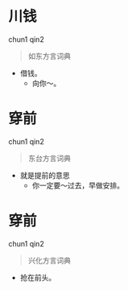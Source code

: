 # 川钱
chun1 qin2
> 如东方言词典
- 借钱。
  - 向你～。

# 穿前
chun1 qin2
> 东台方言词典
- 就是提前的意思
  - 你一定要～过去，早做安排。

# 穿前
chun1 qin2
> 兴化方言词典
- 抢在前头。
